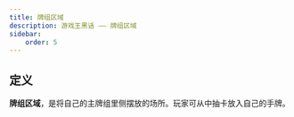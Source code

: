 ```yaml
---
title: 牌组区域 
description: 游戏王黑话 —— 牌组区域
sidebar:
    order: 5
---
```


## 定义

**牌组区域**，是将自己的主牌组里侧摆放的场所。玩家可从中抽卡放入自己的手牌。
